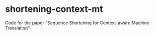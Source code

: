 # shortening-context-mt
Code for the paper "Sequence Shortening for Context-aware Machine Translation"
